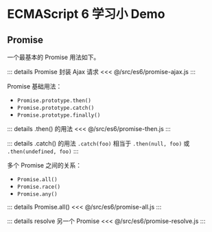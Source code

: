 # ECMAScript 6 学习小 Demo

## Promise
一个最基本的 Promise 用法如下。

::: details Promise 封装 Ajax 请求
<<< @/src/es6/promise-ajax.js
:::

Promise 基础用法：
- `Promise.prototype.then()`
- `Promise.prototype.catch()`
- `Promise.prototype.finally()`

::: details .then() 的用法
<<< @/src/es6/promise-then.js
:::

::: details .catch() 的用法
`.catch(foo)` 相当于 `.then(null, foo)` 或 `.then(undefined, foo)`
:::

多个 Promise 之间的关系：
- `Promise.all()`
- `Promise.race()`
- `Promise.any()`

::: details Promise.all()
<<< @/src/es6/promise-all.js
:::

::: details resolve 另一个 Promise
<<< @/src/es6/promise-resolve.js
:::
